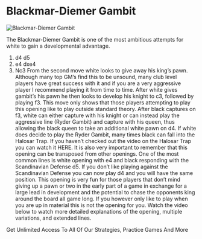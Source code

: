 # Blackmar-Diemer Gambit

![Blackmar-Diemer Gambit](https://www.thechesswebsite.com/wp-content/uploads/2012/07/blackmar_big.jpg)


The Blackmar-Diemer Gambit is one of the most ambitious attempts for white to gain a developmental advantage.
1. d4 d5
2. e4 dxe4
3. Nc3
From the second move white looks to give away his king’s pawn. Although many top GM’s find this to be unsound, many club level players have great success with it and if you are a very aggressive player I recommend playing it from time to time.
After white gives gambit’s his pawn he then looks to develop his knight to c3, followed by playing f3. This move only shows that those players attempting to play this opening like to play outside standard theory. After black captures on f3, white can either capture with his knight or can instead play the aggressive line (Ryder Gambit) and capture with his queen, thus allowing the black queen to take an additional white pawn on d4.
If white does decide to play the Ryder Gambit, many times black can fall into the Halosar Trap. If you haven’t checked out the video on the Halosar Trap you can watch it HERE.
It is also very important to remember that this opening can be transposed from other openings. One of the most common lines is white opening with e4 and black responding with the Scandinavian Defense d5. If you don’t like playing against the Scandinavian Defense you can now play d4 and you will have the same position.
This opening is very fun for those players that don’t mind giving up a pawn or two in the early part of a game in exchange for a large lead in development and the potential to chase the opponents king around the board all game long. If you however only like to play when you are up in material this is not the opening for you.
Watch the video below to watch more detailed explanations of the opening, multiple variations, and extended lines.




Get Unlimited Access To All Of Our Strategies, Practice Games And More